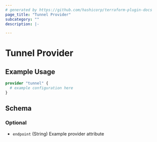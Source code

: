 ```yaml
---
# generated by https://github.com/hashicorp/terraform-plugin-docs
page_title: "Tunnel Provider"
subcategory: ""
description: |-

---
```


# Tunnel Provider



## Example Usage

```terraform
provider "tunnel" {
  # example configuration here
}
```

<!-- schema generated by tfplugindocs -->
## Schema

### Optional

- `endpoint` (String) Example provider attribute
